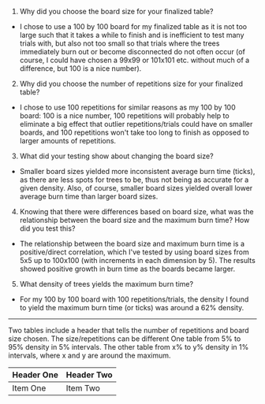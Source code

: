 1. Why did you choose the board size for your finalized table?
  * I chose to use a 100 by 100 board for my finalized table as it is not too large such that it takes a while to finish and is inefficient to test many trials with, but also not too small so that trials where the trees immediately burn out or become disconnected do not often occur (of course, I could have chosen a 99x99 or 101x101 etc. without much of a difference, but 100 is a nice number).
2. Why did you choose the number of repetitions size for your finalized table?
  * I chose to use 100 repetitions for similar reasons as my 100 by 100 board: 100 is a nice number, 100 repetitions will probably help to eliminate a big effect that outlier repetitions/trials could have on smaller boards, and 100 repetitions won't take too long to finish as opposed to larger amounts of repetitions.
3. What did your testing show about changing the board size?
  * Smaller board sizes yielded more inconsistent average burn time (ticks), as there are less spots for trees to be, thus not being as accurate for a given density. Also, of course, smaller board sizes yielded overall lower average burn time than larger board sizes.
4. Knowing that there were differences based on board size, what was the relationship between the board size and the maximum burn time? How did you test this?
  * The relationship between the board size and maximum burn time is a positive/direct correlation, which I've tested by using board sizes from 5x5 up to 100x100 (with increments in each dimension by 5). The results showed positive growth in burn time as the boards became larger.
5. What density of trees yields the maximum burn time?
  * For my 100 by 100 board with 100 repetitions/trials, the density I found to yield the maximum burn time (or ticks) was around a 62% density.
***
Two tables include a header that tells the number of repetitions and board size chosen. The size/repetitions can be different
One table from 5% to 95% density in 5% intervals.
The other table from x% to y% density in 1% intervals, where x and y are around the maximum.

| Header One     | Header Two     |
| :------------- | :------------- |
| Item One       | Item Two       |
